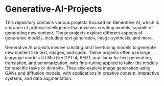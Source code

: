 
# Generative-AI-Projects

This repository contains various projects focused on Generative AI, which is a branch of artificial intelligence that involves creating models capable of generating new content. These projects explore different aspects of generative models, including text generation, image synthesis, and more.

Generative AI projects involve creating and fine-tuning models to generate new content like text, images, and audio. These projects often use large language models (LLMs) like GPT-4, BERT, and llama for text generation, translation, and summarization, with fine-tuning applied to tailor the models for specific tasks or domains. They also explore image generation using GANs and diffusion models, with applications in creative content, interactive systems, and data augmentation.
